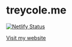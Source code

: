 # treycole.me
[![Netlify Status](https://api.netlify.com/api/v1/badges/1729dcd0-1648-48ab-8a0c-23fdceb09c77/deploy-status)](https://app.netlify.com/sites/treycole/deploys)

[Visit my website](https://treycole.me)

